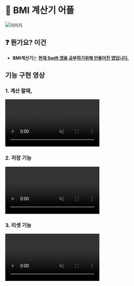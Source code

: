 # 📝 BMI 계산기 어플
![이미지](https://ifh.cc/g/PtZovq.jpg)   

## ❓ 뭔가요? 이건
- **BMI계산기**는 **<u>현재 Swift 앱을 공부하기위해 만들어진 앱입니다.</u>**     

## 기능 구현 영상
### 1. 계산 할때,
<a href='https://ifh.cc/v-5VyYW0' target='_blank'><video src='https://ifh.cc/v/5VyYW0.mp4' muted autoplay loop playsinline></a>

### 2. 저장 기능
<a href='https://ifh.cc/v-dvY3JK' target='_blank'><video src='https://ifh.cc/v/dvY3JK.mp4' muted autoplay loop playsinline></a>   
 
### 3. 리셋 기능
<a href='https://ifh.cc/v-jwsLTB' target='_blank'><video src='https://ifh.cc/v/jwsLTB.mp4' muted autoplay loop playsinline></a>
